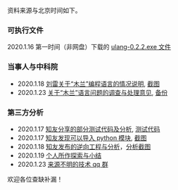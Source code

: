 
资料来源与北京时间如下。

### 可执行文件

2020.1.16 第一时间（非网盘）下载的 [ulang-0.2.2.exe 文件](可执行文件/ulang-0.2.2.exe)

### 当事人与中科院

- 2020.1.18 [刘雷关于“木兰”编程语言的情况说明](http://news.sciencenet.cn/htmlnews/2020/1/434969.shtm?id=434969), [截图](设计文档/刘雷关于“木兰”编程语言的情况说明.png)
- 2020.1.23 [关于“木兰”语言问题的调查与处理意见](http://www.cas.cn/tz/202001/P020200123637524199348.pdf), [备份](设计文档/中科院20200123.pdf)

### 第三方分析

- 2020.1.17 [知友分享的部分测试代码及分析](https://www.zhihu.com/question/366509495/answer/975810766), [测试代码](第三方分析/测试代码.ul)
- 2020.1.17 [知友发现可以导入 python 模块](https://www.zhihu.com/question/366509495/answer/977687177), [截图](第三方分析/导入python模块.png)
- 2020.1.18 [知友发布的逆向工程与分析](https://www.zhihu.com/question/366509495/answer/978966908)，[分析截图](第三方分析/逆向工程与相关分析.png)
- 2020.1.19 [个人所作探索与小结](第三方分析/个人分析.md)
- 2020.1.23 [来源不明的技术 qq 群](第三方分析/2020-01-23_分析.jpg)

欢迎各位查缺补漏！